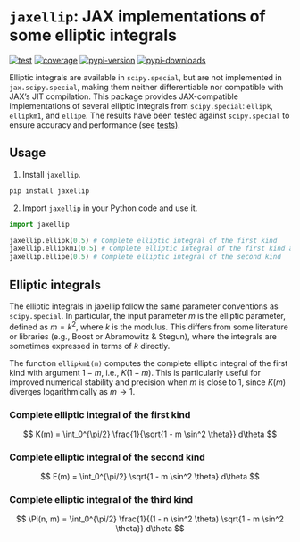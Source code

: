 # `jaxellip`: JAX implementations of some elliptic integrals


[![test](https://github.com/sinaatalay/jaxellip/actions/workflows/test.yaml/badge.svg?branch=main)](https://github.com/sinaatalay/jaxellip/actions/workflows/test.yaml)
[![coverage](https://coverage-badge.samuelcolvin.workers.dev/sinaatalay/jaxellip.svg)](https://coverage-badge.samuelcolvin.workers.dev/redirect/sinaatalay/jaxellip)
[![pypi-version](<https://img.shields.io/pypi/v/jaxellip?label=PyPI%20version&color=rgb(0%2C79%2C144)>)](https://pypi.python.org/pypi/jaxellip)
[![pypi-downloads](<https://img.shields.io/pepy/dt/jaxellip?label=PyPI%20downloads&color=rgb(0%2C%2079%2C%20144)>)](https://pypistats.org/packages/jaxellip)

Elliptic integrals are available in `scipy.special`, but are not implemented in `jax.scipy.special`, making them neither differentiable nor compatible with JAX’s JIT compilation. This package provides JAX-compatible implementations of several elliptic integrals from `scipy.special`: `ellipk`, `ellipkm1`, and `ellipe`. The results have been tested against `scipy.special` to ensure accuracy and performance (see [tests](https://github.com/sinaatalay/jaxellip/tree/main/tests/test_jaxellip.py)).

## Usage

1. Install `jaxellip`.

```bash
pip install jaxellip
```

2. Import `jaxellip` in your Python code and use it.

```python
import jaxellip

jaxellip.ellipk(0.5) # Complete elliptic integral of the first kind
jaxellip.ellipkm1(0.5) # Complete elliptic integral of the first kind around m = 1
jaxellip.ellipe(0.5) # Complete elliptic integral of the second kind
```

## Elliptic integrals

The elliptic integrals in jaxellip follow the same parameter conventions as `scipy.special`. In particular, the input parameter $m$ is the elliptic parameter, defined as $m = k^2$, where $k$ is the modulus. This differs from some literature or libraries (e.g., Boost or Abramowitz & Stegun), where the integrals are sometimes expressed in terms of $k$ directly.

The function `ellipkm1(m)` computes the complete elliptic integral of the first kind with argument $1 - m$, i.e., $K(1 - m)$. This is particularly useful for improved numerical stability and precision when $m$ is close to 1, since $K(m)$ diverges logarithmically as $m \to 1$.

### Complete elliptic integral of the first kind

$$
K(m) = \int_0^{\pi/2} \frac{1}{\sqrt{1 - m \sin^2 \theta}}  d\theta
$$

### Complete elliptic integral of the second kind

$$
E(m) = \int_0^{\pi/2} \sqrt{1 - m \sin^2 \theta}  d\theta
$$

### Complete elliptic integral of the third kind

$$
\Pi(n, m) = \int_0^{\pi/2} \frac{1}{(1 - n \sin^2 \theta) \sqrt{1 - m \sin^2 \theta}}  d\theta
$$
